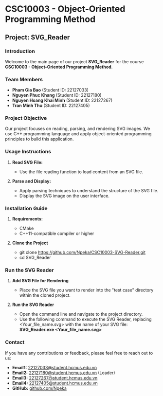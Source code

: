 # CSC10003 - Object-Oriented Programming Method

## Project: SVG_Reader

### Introduction

Welcome to the main page of our project **SVG_Reader** for the course **CSC10003 - Object-Oriented Programming Method**.

### Team Members

- **Pham Gia Bao** (Student ID: 22127033)
- **Nguyen Phuc Khang** (Student ID: 22127180)
- **Nguyen Hoang Khai Minh** (Student ID: 22127267)
- **Tran Minh Thu** (Student ID: 22127405)

### Project Objective

Our project focuses on reading, parsing, and rendering SVG images. We use C++ programming language and apply object-oriented programming principles to build this application.

### Usage Instructions

1. **Read SVG File:**
   - Use the file reading function to load content from an SVG file.

2. **Parse and Display:**
   - Apply parsing techniques to understand the structure of the SVG file.
   - Display the SVG image on the user interface.

### Installation Guide

1. **Requirements:**
   - CMake
   - C++11-compatible compiler or higher

2. **Clone the Project**
   - git clone https://github.com/Npeka/CSC10003-SVG-Reader.git
   - cd SVG_Reader

### Run the SVG Reader

1. **Add SVG File for Rendering**
   - Place the SVG file you want to render into the "test case" directory within the cloned project.

2. **Run the SVG Reader**
   - Open the command line and navigate to the project directory. 
   - Use the following command to execute the SVG Reader, replacing <Your_file_name.svg> with the name of your SVG file: **SVG_Reader.exe <Your_file_name.svg>**

### Contact

If you have any contributions or feedback, please feel free to reach out to us:

- **Email1:** 22127033@student.hcmus.edu.vn
- **Email2:** 22127180@student.hcmus.edu.vn (Leader)
- **Email3:** 22127267@student.hcmus.edu.vn 
- **Email4:** 22127405@student.hcmus.edu.vn
- **GitHub:** [github.com/Npeka](https://github.com/Npeka)
